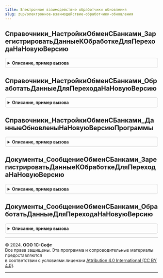 ```yaml
---
title: Электронное взаимодействие обработчики обновления
slug: zup/электронное-взаимодействие-обработчики-обновления
---
```



## Справочники_НастройкиОбменСБанками_ЗарегистрироватьДанныеКОбработкеДляПереходаНаНовуюВерсию
<details style="margin: 1em 0; padding: 0.5em; border: 1px solid #ccc; border-radius: 6px;">

<summary style="font-weight: bold; cursor: pointer;">Описание, пример вызова</summary>

```bsl

// См. Справочники.НастройкиОбменСБанками.ЗарегистрироватьДанныеКОбработкеДляПереходаНаНовуюВерсию
Процедура Справочники_НастройкиОбменСБанками_ЗарегистрироватьДанныеКОбработкеДляПереходаНаНовуюВерсию(Параметры) Экспорт
```

Пример вызова
```bsl
ЭлектронноеВзаимодействиеОбработчикиОбновления.Справочники_НастройкиОбменСБанками_ЗарегистрироватьДанныеКОбработкеДляПереходаНаНовуюВерсию(Параметры) 
```
</details>

## Справочники_НастройкиОбменСБанками_ОбработатьДанныеДляПереходаНаНовуюВерсию
<details style="margin: 1em 0; padding: 0.5em; border: 1px solid #ccc; border-radius: 6px;">

<summary style="font-weight: bold; cursor: pointer;">Описание, пример вызова</summary>

```bsl

// См. Справочники.НастройкиОбменСБанками.ОбработатьДанныеДляПереходаНаНовуюВерсию
Процедура Справочники_НастройкиОбменСБанками_ОбработатьДанныеДляПереходаНаНовуюВерсию(Параметры) Экспорт
```

Пример вызова
```bsl
ЭлектронноеВзаимодействиеОбработчикиОбновления.Справочники_НастройкиОбменСБанками_ОбработатьДанныеДляПереходаНаНовуюВерсию(Параметры) 
```
</details>

## Справочники_НастройкиОбменСБанками_ДанныеОбновленыНаНовуюВерсиюПрограммы
<details style="margin: 1em 0; padding: 0.5em; border: 1px solid #ccc; border-radius: 6px;">

<summary style="font-weight: bold; cursor: pointer;">Описание, пример вызова</summary>

```bsl

// См. Справочники.НастройкиОбменСБанками.ДанныеОбновленыНаНовуюВерсиюПрограммы
Функция Справочники_НастройкиОбменСБанками_ДанныеОбновленыНаНовуюВерсиюПрограммы(МетаданныеИОтбор) Экспорт
```

Пример вызова
```bsl
Результат = ЭлектронноеВзаимодействиеОбработчикиОбновления.Справочники_НастройкиОбменСБанками_ДанныеОбновленыНаНовуюВерсиюПрограммы(МетаданныеИОтбор) 
```
</details>

## Документы_СообщениеОбменСБанками_ЗарегистрироватьДанныеКОбработкеДляПереходаНаНовуюВерсию
<details style="margin: 1em 0; padding: 0.5em; border: 1px solid #ccc; border-radius: 6px;">

<summary style="font-weight: bold; cursor: pointer;">Описание, пример вызова</summary>

```bsl

// См. Документы.СообщениеОбменСБанками.ЗарегистрироватьДанныеКОбработкеДляПереходаНаНовуюВерсию
Процедура Документы_СообщениеОбменСБанками_ЗарегистрироватьДанныеКОбработкеДляПереходаНаНовуюВерсию(Параметры) Экспорт
```

Пример вызова
```bsl
ЭлектронноеВзаимодействиеОбработчикиОбновления.Документы_СообщениеОбменСБанками_ЗарегистрироватьДанныеКОбработкеДляПереходаНаНовуюВерсию(Параметры) 
```
</details>

## Документы_СообщениеОбменСБанками_ОбработатьДанныеДляПереходаНаНовуюВерсию
<details style="margin: 1em 0; padding: 0.5em; border: 1px solid #ccc; border-radius: 6px;">

<summary style="font-weight: bold; cursor: pointer;">Описание, пример вызова</summary>

```bsl

// См. Документы.СообщениеОбменСБанками.ОбработатьДанныеДляПереходаНаНовуюВерсию
Процедура Документы_СообщениеОбменСБанками_ОбработатьДанныеДляПереходаНаНовуюВерсию(Параметры) Экспорт
```

Пример вызова
```bsl
ЭлектронноеВзаимодействиеОбработчикиОбновления.Документы_СообщениеОбменСБанками_ОбработатьДанныеДляПереходаНаНовуюВерсию(Параметры) 
```
</details>

---

© 2024, **ООО 1С-Софт**  
Все права защищены. Эта программа и сопроводительные материалы предоставляются  
в соответствии с условиями лицензии [Attribution 4.0 International (CC BY 4.0)](https://creativecommons.org/licenses/by/4.0/legalcode).

---
